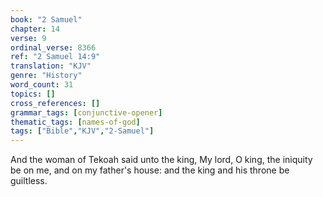 ```yaml
---
book: "2 Samuel"
chapter: 14
verse: 9
ordinal_verse: 8366
ref: "2 Samuel 14:9"
translation: "KJV"
genre: "History"
word_count: 31
topics: []
cross_references: []
grammar_tags: [conjunctive-opener]
thematic_tags: [names-of-god]
tags: ["Bible","KJV","2-Samuel"]
---
```

And the woman of Tekoah said unto the king, My lord, O king, the iniquity be on me, and on my father's house: and the king and his throne be guiltless.
